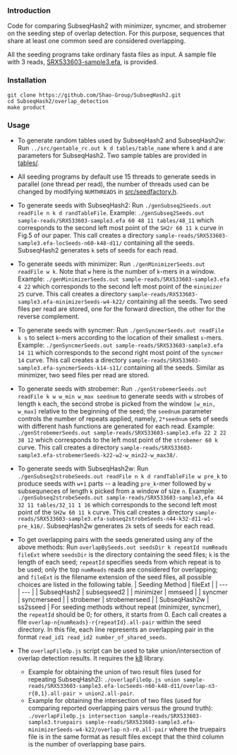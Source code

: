 ### Introduction
Code for comparing SubseqHash2 with minimizer, syncmer, and strobemer on the seeding step of overlap detection. For this purpose, sequences that share at least one common seed are considered overlapping.

All the seeding programs take ordinary fasta files as input.
A sample file with 3 reads, [SRX533603-sample3.efa](../sample-reads/SRX533603-sample3.efa), is provided.

### Installation
```
git clone https://github.com/Shao-Group/SubseqHash2.git
cd SubseqHash2/overlap_detection
make product
```
### Usage
- To generate random tables used by SubseqHash2 and SubseqHash2w: Run `../src/gentable_rc.out k d tables/table_name` where `k` and `d` are parameters for SubseqHash2. Two sample tables are provided in [tables/](tables).

- All seeding programs by default use 15 threads to generate seeds in parallel (one thread per read), the number of threads used can be changed by modifying `NUMTHREADS` in [src/seedfactory.h](../src/seedfactory.h). 

- To generate seeds with SubseqHash2: Run `./genSubseq2Seeds.out readFile n k d randTableFile`. Example: `./genSubseq2Seeds.out sample-reads/SRX533603-sample3.efa 60 48 11 tables/48_11` which corresponds to the second left most point of the `SH2r 60 11 k` curve in Fig.5 of our paper. This call creates a directory `sample-reads/SRX533603-sample3.efa-locSeeds-n60-k48-d11/` containing all the seeds. SubseqHash2 generates `k` sets of seeds for each read.

- To generate seeds with minimizer: Run `./genMinimizerSeeds.out readFile w k`. Note that `w` here is the number of `k`-mers in a window. Example: `./genMinimizerSeeds.out sample-reads/SRX533603-sample3.efa 4 22` which corresponds to the second left most point of the `minimizer 25` curve. This call creates a directory `sample-reads/RX533603-sample3.efa-minimizerSeeds-w4-k22/` containing all the seeds. Two seed files per read are stored, one for the forward direction, the other for the reverse complement. 

- To generate seeds with syncmer: Run `./genSyncmerSeeds.out readFile k s` to select `k`-mers according to the location of their smallest `s`-mers. Example: `./genSyncmerSeeds.out sample-reads/SRX533603-sample3.efa 14 11` which corresponds to the second right most point of the `syncmer 14` curve. This call creates a directory `sample-reads/SRX533603-sample3.efa-syncmerSeeds-k14-s11/` containing all the seeds. Similar as minimizer, two seed files per read are stored.

- To generate seeds with strobemer: Run `./genStrobemerSeeds.out readFile k w w_min w_max seednum` to generate seeds with `w` strobes of length `k` each, the second strobe is picked from the window `[w_min, w_max]` relative to the beginning of the seed; the `seednum` parameter controls the number of repeats applied, namely, `2*seednum` sets of seeds with different hash functions are generated for each read. Example: `./genStrobemerSeeds.out sample-reads/SRX533603-sample3.efa 22 2 22 38 12` which corresponds to the left most point of the `strobemer 60 k` curve. This call creates a directory `sample-reads/SRX533603-sample3.efa-strobemerSeeds-k22-w2-w_min22-w_max38/`.

- To generate seeds with SubseqHash2w: Run `./genSubseq2strobeSeeds.out readFile n k d randTableFile w pre_k` to produce seeds with `w+1` parts -- a leading `pre_k`-mer followed by `w` subsequneces of length `k` picked from a window of size `n`. Example: `./genSubseq2strobeSeeds.out sample-reads/SRX533603-sample3,efa 44 32 11 tables/32_11 1 16` which corresponds to the second left most point of the `SH2w 60 11 k` curve. This call creates a directory `sample-reads/SRX533603-sample3.efa-subseq2strobeSeeds-n44-k32-d11-w1-pre_k16/`. SubseqHash2w generates `2k` sets of seeds for each read.

- To get overlapping pairs with the seeds generated using any of the above methods: Run `overlapBySeeds.out seedsDir k repeatId numReads fileExt` where `seedsDir` is the directory containing the seed files; `k` is the length of each seed; `repeatId` specifies seeds from which repeat is to be used; only the top `numReads` reads are considered for overlapping; and `fileExt` is the filename extension of the seed files, all possible choices are listed in the following table.
| Seeding Method | fileExt |
| --- | --- |
| SubseqHash2 | subseqseed2 |
| minimizer | mmseed |
| syncmer | syncmerseed |
| strobemer | strobemerseed |
| SubseqHash2w | ss2sseed |
For seeding methods without repeat (minimizer, syncmer), the `repeatId` should be 0; for others, it starts from 0. Each call creates a file `overlap-n{numReads}-r{repeatId}.all-pair` within the seed directory. In this file, each line represents an overlapping pair in the format `read_id1 read_id2 number_of_shared_seeds`.

- The `overlapFileOp.js` script can be used to take union/intersection of overlap detection results. It requires the [k8](https://github.com/attractivechaos/k8) library.
  - Example for obtaining the union of two result files (used for repeating SubseqHash2): `./overlapFileOp.js union sample-reads/SRX533603-sample3.efa-locSeeds-n60-k48-d11/overlap-n3-r{0,1}.all-pair > union2.all-pair`.
  - Example for obtaining the intersection of two files (used for comparing reported overlapping pairs versus the ground truth): `./overlapFileOp.js intersection sample-reads/SRX533603-sample3.truepairs sample-reads/SRX533603-sample3.efa-minimizerSeeds-w4-k22/overlap-n3-r0.all-pair` where the truepairs file is in the same format as result files except that the third column is the number of overlapping base pairs.

